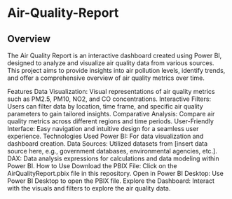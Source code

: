 # Air-Quality-Report
## Overview
The Air Quality Report is an interactive dashboard created using Power BI, designed to analyze and visualize air quality data from various sources. This project aims to provide insights into air pollution levels, identify trends, and offer a comprehensive overview of air quality metrics over time.

Features
Data Visualization: Visual representations of air quality metrics such as PM2.5, PM10, NO2, and CO concentrations.
Interactive Filters: Users can filter data by location, time frame, and specific air quality parameters to gain tailored insights.
Comparative Analysis: Compare air quality metrics across different regions and time periods.
User-Friendly Interface: Easy navigation and intuitive design for a seamless user experience.
Technologies Used
Power BI: For data visualization and dashboard creation.
Data Sources: Utilized datasets from [insert data source here, e.g., government databases, environmental agencies, etc.].
DAX: Data analysis expressions for calculations and data modeling within Power BI.
How to Use
Download the PBIX File: Click on the AirQualityReport.pbix file in this repository.
Open in Power BI Desktop: Use Power BI Desktop to open the PBIX file.
Explore the Dashboard: Interact with the visuals and filters to explore the air quality data.
